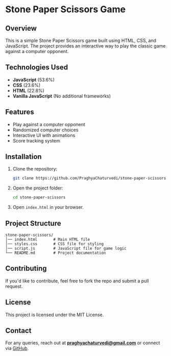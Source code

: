 # Stone Paper Scissors Game

## Overview
This is a simple Stone Paper Scissors game built using HTML, CSS, and JavaScript. The project provides an interactive way to play the classic game against a computer opponent.

## Technologies Used
- **JavaScript** (53.6%)
- **CSS** (23.6%)
- **HTML** (22.8%)
- **Vanilla JavaScript** (No additional frameworks)

## Features
- Play against a computer opponent
- Randomized computer choices
- Interactive UI with animations
- Score tracking system

## Installation
1. Clone the repository:
   ```sh
   git clone https://github.com/PraghyaChaturvedi/stone-paper-scissors.git
   ```
2. Open the project folder:
   ```sh
   cd stone-paper-scissors
   ```
3. Open `index.html` in your browser.

## Project Structure
```
stone-paper-scissors/
│── index.html       # Main HTML file
│── styles.css       # CSS file for styling
│── script.js        # JavaScript file for game logic
└── README.md        # Project documentation
```


## Contributing
If you'd like to contribute, feel free to fork the repo and submit a pull request.

## License
This project is licensed under the MIT License.

## Contact
For any queries, reach out at **praghyachaturvedi@gmail.com** or connect via [GitHub](https://github.com/PraghyaChaturvedi).

